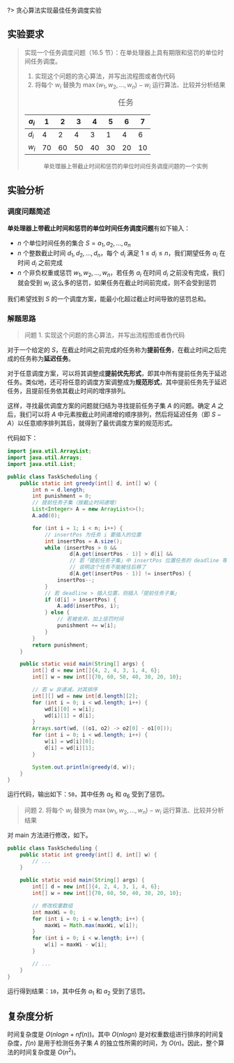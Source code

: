 ?> 贪心算法实现最佳任务调度实验

## 实验要求
 
> 实现一个任务调度问题（16.5 节）：在单处理器上具有期限和惩罚的单位时间任务调度。
> 
> 1. 实现这个问题的贪心算法，并写出流程图或者伪代码
> 2. 将每个 $w_i$ 替换为 $\max(w_1,w_2, ..., w_n) - w_i$ 运行算法、比较并分析结果
> <center>
> 
> <font size="4">任务</font>
> 
> | $a_i$ | 1   | 2   | 3   | 4   | 5   | 6   | 7   |
> | ----- | --- | --- | --- | --- | --- | --- | --- |
> | $d_i$ | 4   | 2   | 4   | 3   | 1   | 4   | 6   |
> | $w_i$ | 70  | 60  | 50  | 40  | 30  | 20  | 10  |
> 
> <font size="2">单处理器上带截止时间和惩罚的单位时间任务调度问题的一个实例</font>
> 
> </center>

## 实验分析

### 调度问题简述

**单处理器上带截止时间和惩罚的单位时间任务调度问题**有如下输入：

- $n$ 个单位时间任务的集合 $S = {a_1, a_2, ..., a_n}$
- $n$ 个整数截止时间 $d_1, d_2, ..., d_n$，每个 $d_i$ 满足 $1 \leq d_i \leq n$，我们期望任务 $a_i$ 在时间 $d_i$ 之前完成
- $n$ 个非负权重或惩罚 $w_1, w_2, ..., w_n$，若任务 $a_i$ 在时间 $d_i$ 之前没有完成，我们就会受到 $w_i$ 这么多的惩罚，如果任务在截止时间前完成，则不会受到惩罚

我们希望找到 $S$ 的一个调度方案，能最小化超过截止时间导致的惩罚总和。

### 解题思路

> 问题 1. 实现这个问题的贪心算法，并写出流程图或者伪代码

对于一个给定的 $S$，在截止时间之前完成的任务称为**提前任务**，在截止时间之后完成的任务称为**延迟任务**。

对于任意调度方案，可以将其调整成**提前优先形式**，即其中所有提前任务先于延迟任务。类似地，还可将任意的调度方案调整成为**规范形式**，其中提前任务先于延迟任务，且提前任务依其截止时间的增序排列。

这样，寻找最优调度方案的问题就归结为寻找提前任务子集 $A$ 的问题。确定 $A$ 之后，我们可以将 $A$ 中元素按截止时间递增的顺序排列，然后将延迟任务（即 $S - A$）以任意顺序排列其后，就得到了最优调度方案的规范形式。


代码如下：

```java
import java.util.ArrayList;
import java.util.Arrays;
import java.util.List;

public class TaskScheduling {
    public static int greedy(int[] d, int[] w) {
        int n = d.length;
        int punishment = 0;
        // 提前任务子集（按截止时间递增）
        List<Integer> A = new ArrayList<>();
        A.add(0);

        for (int i = 1; i < n; i++) {
            // insertPos 为任务 i 要插入的位置
            int insertPos = A.size();
            while (insertPos > 0 &&
                    d[A.get(insertPos - 1)] > d[i] &&
                    // 若「提前任务子集」中 insertPos 位置任务的 deadline 等于 insertPos，
                    // 说明这个任务不能被往后移了
                    d[A.get(insertPos - 1)] != insertPos) {
                insertPos--;
            }
            // 若 deadline > 插入位置，则插入「提前任务子集」
            if (d[i] > insertPos) {
                A.add(insertPos, i);
            } else {
                // 若被舍弃，加上惩罚时间
                punishment += w[i];
            }
        }
        return punishment;
    }

    public static void main(String[] args) {
        int[] d = new int[]{4, 2, 4, 3, 1, 4, 6};
        int[] w = new int[]{70, 60, 50, 40, 30, 20, 10};

        // 若 w 非递减，对其排序
        int[][] wd = new int[d.length][2];
        for (int i = 0; i < wd.length; i++) {
            wd[i][0] = w[i];
            wd[i][1] = d[i];
        }
        Arrays.sort(wd, ((o1, o2) -> o2[0] - o1[0]));
        for (int i = 0; i < wd.length; i++) {
            w[i] = wd[i][0];
            d[i] = wd[i][1];
        }

        System.out.println(greedy(d, w));
    }
}
```

运行代码，输出如下：`50`，其中任务 $a_5$ 和 $a_6$ 受到了惩罚。

> 问题 2. 将每个 $w_i$ 替换为 $\max(w_1,w_2, ..., w_n) - w_i$ 运行算法、比较并分析结果

对 main 方法进行修改，如下。

```java
public class TaskScheduling {
    public static int greedy(int[] d, int[] w) {
        // ...
    }

    public static void main(String[] args) {
        int[] d = new int[]{4, 2, 4, 3, 1, 4, 6};
        int[] w = new int[]{70, 60, 50, 40, 30, 20, 10};

        // 修改权重数组
        int maxWi = 0;
        for (int i = 0; i < w.length; i++) {
            maxWi = Math.max(maxWi, w[i]);
        }
        for (int i = 0; i < w.length; i++) {
            w[i] = maxWi - w[i];
        }

        // ...
    }
}
```

运行得到结果：`10`，其中任务 $a_1$ 和 $a_2$ 受到了惩罚。

## 复杂度分析

时间复杂度是 $O(nlogn + nf(n))$。其中 $O(nlogn)$ 是对权重数组进行排序的时间复杂度，$f(n)$ 是用于检测任务子集 $A$ 的独立性所需的时间，为 $O(n)$。因此，整个算法的时间复杂度是 $O(n^2)$。